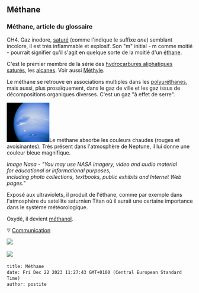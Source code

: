 ## Méthane
### Méthane, article du glossaire
 CH4. Gaz inodore, [saturé](saturation.html) (comme l'indique le suffixe _ane_) semblant incolore, il est très inflammable et explosif. Son "m" initial - m comme moitié - pourrait signifier qu'il s'agit en quelque sorte de la moitié d'un [éthane](ethane.html).

C'est le premier membre de la série des [hydrocarbures aliphatiques](carbure.html#carbaliphsat) [saturés](saturation.html), les [alcanes](alcane.html). Voir aussi [Méthyle](methyle.html).

Le méthane se retrouve en associations multiples dans les [polyuréthanes](polyurethane.html), mais aussi, plus prosaïquement, dans le gaz de ville et les gaz issus de décompositions organiques diverses. C'est un gaz "à effet de serre".

![](images/neptunevw.jpg)Le méthane absorbe les couleurs chaudes (rouges et avoisinantes). Très présent dans l'atmosphère de Neptune, il lui donne une couleur bleue magnifique.

_Image Nasa - "You may use NASA imagery, video and audio material  
for educational or informational purposes,  
including photo collections, textbooks, public exhibits and Internet Web pages."_

Exposé aux ultraviolets, il produit de l'éthane, comme par exemple dans l'atmosphère du satellite saturnien Titan où il aurait une certaine importance dans le système météorologique.

Oxydé, il devient [méthanol](methanol.html#lemethanolcommeproduitpur).



![](images/flechebas.gif) [Communication](http://www.artrealite.com/annonceurs.htm) 

[![](https://cbonvin.fr/sites/regie.artrealite.com/visuels/campagne1.png)](index-2.html#20131014)

![](https://cbonvin.fr/sites/regie.artrealite.com/visuels/campagne2.png)
```
title: Méthane
date: Fri Dec 22 2023 11:27:43 GMT+0100 (Central European Standard Time)
author: postite
```
